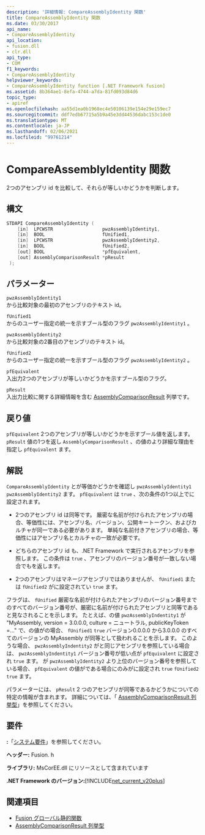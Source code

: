 ```yaml
---
description: '詳細情報: CompareAssemblyIdentity 関数'
title: CompareAssemblyIdentity 関数
ms.date: 03/30/2017
api_name:
- CompareAssemblyIdentity
api_location:
- fusion.dll
- clr.dll
api_type:
- COM
f1_keywords:
- CompareAssemblyIdentity
helpviewer_keywords:
- CompareAssemblyIdentity function [.NET Framework fusion]
ms.assetid: 8b364ae1-8efa-4744-a7da-81fd093d84d6
topic_type:
- apiref
ms.openlocfilehash: aa55d1ea0b1968ec4e50106139e154e29e159ec7
ms.sourcegitcommit: ddf7edb67715a5b9a45e3dd44536dabc153c1de0
ms.translationtype: MT
ms.contentlocale: ja-JP
ms.lasthandoff: 02/06/2021
ms.locfileid: "99761214"
---
```

# <a name="compareassemblyidentity-function"></a>CompareAssemblyIdentity 関数

2つのアセンブリ id を比較して、それらが等しいかどうかを判断します。  
  
## <a name="syntax"></a>構文  
  
```cpp  
STDAPI CompareAssemblyIdentity (  
    [in]  LPCWSTR                  pwzAssemblyIdentity1,  
    [in]  BOOL                     fUnified1,  
    [in]  LPCWSTR                  pwzAssemblyIdentity2,  
    [in]  BOOL                     fUnified2,  
    [out] BOOL                     *pfEquivalent,  
    [out] AssemblyComparisonResult *pResult  
 );  
```  
  
## <a name="parameters"></a>パラメーター  

 `pwzAssemblyIdentity1`  
 から比較対象の最初のアセンブリのテキスト id。  
  
 `fUnified1`  
 からのユーザー指定の統一を示すブール型のフラグ `pwzAssemblyIdentity1` 。  
  
 `pwzAssemblyIdentity2`  
 から比較対象の2番目のアセンブリのテキスト id。  
  
 `fUnified2`  
 からのユーザー指定の統一を示すブール型のフラグ `pwzAssemblyIdentity2` 。  
  
 `pfEquivalent`  
 入出力2つのアセンブリが等しいかどうかを示すブール型のフラグ。  
  
 `pResult`  
 入出力比較に関する詳細情報を含む [AssemblyComparisonResult](assemblycomparisonresult-enumeration.md) 列挙です。  
  
## <a name="return-value"></a>戻り値  

 `pfEquivalent` 2つのアセンブリが等しいかどうかを示すブール値を返します。 `pResult` 値の1つを返し `AssemblyComparisonResult` 、の値のより詳細な理由を指定し `pfEquivalent` ます。  
  
## <a name="remarks"></a>解説  

 `CompareAssemblyIdentity` とが等価かどうかを確認し `pwzAssemblyIdentity1` `pwzAssemblyIdentity2` ます。 `pfEquivalent` は `true` 、次の条件の1つ以上でに設定されます。  
  
- 2つのアセンブリ id は同等です。 厳密な名前が付けられたアセンブリの場合、等価性には、アセンブリ名、バージョン、公開キートークン、およびカルチャが同一である必要があります。 単純な名前付きアセンブリの場合、等価性にはアセンブリ名とカルチャの一致が必要です。  
  
- どちらのアセンブリ id も、.NET Framework で実行されるアセンブリを参照します。 この条件は `true` 、アセンブリのバージョン番号が一致しない場合でもを返します。  
  
- 2つのアセンブリはマネージアセンブリではありませんが、 `fUnified1` または `fUnified2` がに設定されてい `true` ます。  
  
 フラグは、 `fUnified` 厳密な名前が付けられたアセンブリのバージョン番号までのすべてのバージョン番号が、厳密に名前が付けられたアセンブリと同等であると見なされることを示します。 たとえば、の値 `pwzAssemblyIndentity1` が "MyAssembly, version = 3.0.0.0, culture = ニュートラル, publicKeyToken =..." で、の値がの場合、 `fUnified1` `true` バージョン0.0.0.0 から3.0.0.0 のすべてのバージョンの MyAssembly が同等として扱われることを示します。 このような場合、 `pwzAssemblyIndentity2` がと同じアセンブリを参照している場合は、 `pwzAssemblyIndentity1` バージョン番号が低い点が `pfEquivalent` に設定され `true` ます。 が `pwzAssemblyIdentity2` より上位のバージョン番号を参照している場合、 `pfEquivalent` の値がである場合にのみがに設定され `true` `fUnified2` `true` ます。  
  
 パラメーターには、 `pResult` 2 つのアセンブリが同等であるかどうかについての特定の情報が含まれます。 詳細については、「 [AssemblyComparisonResult 列挙型](assemblycomparisonresult-enumeration.md)」を参照してください。  
  
## <a name="requirements"></a>要件  

 **:**「[システム要件](../../get-started/system-requirements.md)」を参照してください。  
  
 **ヘッダー:** Fusion. h  
  
 **ライブラリ:** MsCorEE.dll にリソースとして含まれています  
  
 **.NET Framework のバージョン:**[!INCLUDE[net_current_v20plus](../../../../includes/net-current-v20plus-md.md)]  
  
## <a name="see-also"></a>関連項目

- [Fusion グローバル静的関数](fusion-global-static-functions.md)
- [AssemblyComparisonResult 列挙型](assemblycomparisonresult-enumeration.md)
